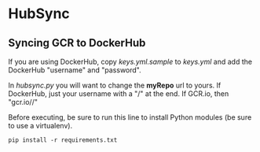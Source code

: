 # HubSync
## Syncing GCR to DockerHub

If you are using DockerHub, copy _keys.yml.sample_ to _keys.yml_ and add the DockerHub "username" and "password".

In _hubsync.py_ you will want to change the __myRepo__ url to yours. If DockerHub, just your username with a "/" at the end. If GCR.io, then "gcr.io/<myrepo>/"

Before executing, be sure to run this line to install Python modules (be sure to use a virtualenv).

```
pip install -r requirements.txt
```
